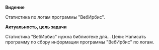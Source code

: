 **Видение**

Статистика по логам программы "ВебИрбис".

**Актуальность, цель задачи**

Статистика "ВебИрбис" нужна библиотеке для...
Цели: Написать программу по сбору информации программы "ВебИрбис" по логам.
